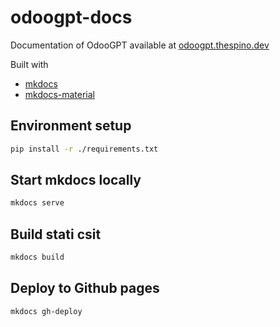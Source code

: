 # odoogpt-docs

Documentation of OdooGPT available at [odoogpt.thespino.dev](https://odoogpt.thespino.dev)

Built with 

- [mkdocs](https://www.mkdocs.org)
- [mkdocs-material](https://squidfunk.github.io/mkdocs-material)



## Environment setup

```sh
pip install -r ./requirements.txt
```

## Start mkdocs locally
```sh
mkdocs serve
```

## Build stati csit
```sh
mkdocs build
```

## Deploy to Github pages

```sh
mkdocs gh-deploy
```